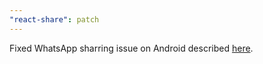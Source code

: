 ```yaml
---
"react-share": patch
---
```


Fixed WhatsApp sharring issue on Android described [here](https://github.com/nygardk/react-share/issues/484).

